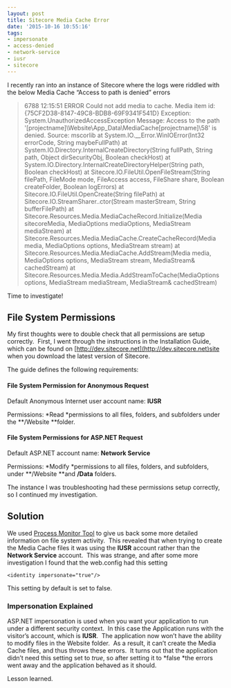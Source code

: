 ```yaml
---
layout: post
title: Sitecore Media Cache Error
date: '2015-10-16 10:55:16'
tags:
- impersonate
- access-denied
- network-service
- iusr
- sitecore
---
```



I recently ran into an instance of Sitecore where the logs were riddled with the below Media Cache “Access to path is denied” errors

 
> 6788 12:15:51 ERROR Could not add media to cache. Media item id: {75CF2D38-8147-49C8-BDB8-69F9341F541D} Exception: System.UnauthorizedAccessException Message: Access to the path '[projectname]\Website\App_Data\MediaCache\[projectname]\58' is denied. Source: mscorlib at System.IO.__Error.WinIOError(Int32 errorCode, String maybeFullPath) at System.IO.Directory.InternalCreateDirectory(String fullPath, String path, Object dirSecurityObj, Boolean checkHost) at System.IO.Directory.InternalCreateDirectoryHelper(String path, Boolean checkHost) at Sitecore.IO.FileUtil.OpenFileStream(String filePath, FileMode mode, FileAccess access, FileShare share, Boolean createFolder, Boolean logErrors) at Sitecore.IO.FileUtil.OpenCreate(String filePath) at Sitecore.IO.StreamSharer..ctor(Stream masterStream, String bufferFilePath) at Sitecore.Resources.Media.MediaCacheRecord.Initialize(Media sitecoreMedia, MediaOptions mediaOptions, MediaStream mediaStream) at Sitecore.Resources.Media.MediaCache.CreateCacheRecord(Media media, MediaOptions options, MediaStream stream) at Sitecore.Resources.Media.MediaCache.AddStream(Media media, MediaOptions options, MediaStream stream, MediaStream&amp; cachedStream) at Sitecore.Resources.Media.Media.AddStreamToCache(MediaOptions options, MediaStream mediaStream, MediaStream&amp; cachedStream)

Time to investigate!


## File System Permissions

My first thoughts were to double check that all permissions are setup correctly.  First, I went through the instructions in the Installation Guide, which can be found on </span>[http://dev.sitecore.net](http://dev.sitecore.net)site when you download the latest version of Sitecore.   

The guide defines the following requirements:

#### File System Permission for Anonymous Request

Default Anonymous Internet user account name: **IUSR**

Permissions: *Read *permissions to all files, folders, and subfolders under the **/Website **folder.

#### File System Permissions for ASP.NET Request

Default ASP.NET account name: **Network Service**

Permissions: *Modify *permissions to all files, folders, and subfolders, under **/Website **and **/Data** folders.

The instance I was troubleshooting had these permissions setup correctly, so I continued my investigation.


## Solution

We used [Process Monitor Tool](http://technet.microsoft.com/en-us/sysinternals/bb896645.aspx) to give us back some more detailed information on file system activity.  This revealed that when trying to create the Media Cache files it was using the **IUSR** account rather than the **Network Service** account.  This was strange, and after some more investigation I found that the web.config had this setting

 
`<identity impersonate="true"/>`

This setting by default is set to false.

### Impersonation Explained

ASP.NET impersonation is used when you want your application to run under a different security context.  In this case the Application runs with the visitor’s account, which is **IUSR**.  The application now won’t have the ability to modify files in the Website folder.  As a result, it can’t create the Media Cache files, and thus throws these errors.  It turns out that the application didn’t need this setting set to *true*, so after setting it to *false *the errors went away and the application behaved as it should.

Lesson learned.


